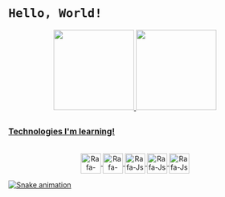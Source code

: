 # `Hello, World!`

<div align="center">
  <a href="https://github.com/devMauriciojunior">
  <img height="160em" src="https://github-readme-stats.vercel.app/api?username=devMauricioJunior&layout=compact&langs_count=7&theme=react">
  <img height="160em" src="https://github-readme-stats.vercel.app/api/top-langs/?username=devMauriciojunior&layout=compact&langs_count=7&theme=react">
</div>

##

### Technologies I'm learning! 
<div style="display: inline_block" align="center"><br>
  <img align="center" height="40em" alt="Rafa-HTML" height="30" src="https://img.shields.io/badge/HTML5-E34F26?style=for-the-badge&logo=html5&logoColor=white">
  <img align="center" height="40em" alt="Rafa-CSS" height="30" src="https://img.shields.io/badge/CSS3-1572B6?style=for-the-badge&logo=css3&logoColor=white">
  <img align="center" height="40em" alt="Rafa-Js" height="30" src="https://img.shields.io/badge/JavaScript-F7DF1E?style=for-the-badge&logo=javascript&logoColor=black">
  <img align="center" height="40em" alt="Rafa-Js" height="30" src="https://img.shields.io/badge/GIT-E44C30?style=for-the-badge&logo=git&logoColor=white">
  <img align="center" height="40em" alt="Rafa-Js" height="30" src="https://img.shields.io/badge/GitHub-100000?style=for-the-badge&logo=github&logoColor=white">
</div>

![Snake animation](https://github.com/devMauriciojunior/devMauriciojunior/blob/output/github-contribution-grid-snake.svg)
